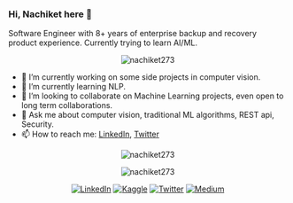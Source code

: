 ### Hi, Nachiket here 👋

Software Engineer with 8+ years of enterprise backup and recovery product experience. Currently trying to learn AI/ML.

<p align="center"> <img src="https://komarev.com/ghpvc/?username=nachiket273" alt="nachiket273" /> </p>

- 🔭 I’m currently working on some side projects in computer vision.
- 🌱 I’m currently learning NLP.
- 👯 I’m looking to collaborate on Machine Learning projects, even open to long term collaborations.
- 💬 Ask me about computer vision, traditional ML algorithms, REST api, Security.
- 📫 How to reach me: [LinkedIn](https://www.linkedin.com/in/nachikettanksale/), [Twitter](https://twitter.com/nachiket273)



<p align="center">
<img align="center" src="https://github-readme-stats.vercel.app/api?username=nachiket273&show_icons=true" alt="nachiket273" />
</p>

<p align="center">
<img align="center" src="https://github-readme-stats.vercel.app/api/top-langs/?username=nachiket273&layout=compact&hide=html" alt="nachiket273" />
</p>



<p align="center">
<a href="https://www.linkedin.com/in/nachikettanksale/"><img src="https://img.shields.io/badge/LinkedIn--_.svg?style=social&logo=LinkedIn" alt="LinkedIn"/></a>
<a href="https://www.kaggle.com/nachiket273/"><img src="https://img.shields.io/badge/Kaggle--_.svg?style=social&logo=Kaggle" alt="Kaggle"/></a>
<a href="https://www.twitter.com/nachiket273/"><img src="https://img.shields.io/badge/Twitter--_.svg?style=social&logo=Twitter" alt="Twitter"/></a>
<a href="https://medium.com/@nachiket.tanksale"><img src="https://img.shields.io/badge/Medium--_.svg?style=social&logo=Medium" alt="Medium"/></a>
</p>

